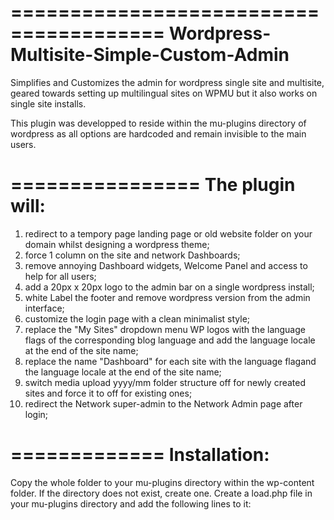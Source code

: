 =======================================
Wordpress-Multisite-Simple-Custom-Admin
=======================================

Simplifies and Customizes the admin for wordpress single site and multisite, geared towards setting up
multilingual sites on WPMU but it also works on single site installs.

This plugin was developped to reside within the mu-plugins directory of wordpress as all options are hardcoded and
remain invisible to the main users.

================
The plugin will:
================

01.  redirect to a tempory page landing page or old website folder on your domain whilst designing a wordpress theme;
02.  force 1 column on the site and network Dashboards;
03.  remove annoying Dashboard widgets, Welcome Panel and access to help for all users;
04.  add a 20px x 20px logo to the admin bar on a single wordpress install;
05.  white Label the footer and remove wordpress version from the admin interface;
06.  customize the login page with a clean minimalist style;
07.  replace the "My Sites" dropdown menu WP logos with the language flags of the corresponding blog language and
     add the language locale at the end of the site name;
08.  replace the name "Dashboard" for each site with the language flagand the language locale at the end of the site name;
09.  switch media upload yyyy/mm folder structure off for newly created sites and force it to off for existing ones;
10.  redirect the Network super-admin to the Network Admin page after login;


=============
Installation:
=============

Copy the whole folder to your mu-plugins directory within the wp-content folder. If the directory does not exist, create one.
Create a load.php file in your mu-plugins directory and add the following lines to it:

<?php
// mu-plugins/load.php
require WPMU_PLUGIN_DIR . '/simple-custom-admin/simple-custom-admin.php';


Replace the logos within the images folder with your logos. Keep the same file names and image sizes.
Adapt any other code to your liking and share!
Thats it, you should see the changes.


==========================================================================
Other Resommended plugins I recommend to run multilingual sites with WPMU:
==========================================================================

http://wordpress.org/plugins/multisite-language-switcher/
http://wordpress.org/plugins/wp-native-dashboard/

